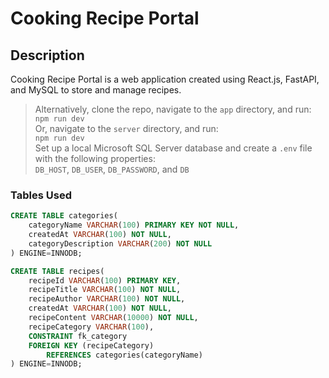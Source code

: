 # Cooking Recipe Portal

## Description

Cooking Recipe Portal is a web application created using React.js, FastAPI, and MySQL to store and manage recipes. 
> Alternatively, clone the repo, navigate to the `app` directory, and run:  
> `npm run dev`  
> Or, navigate to the `server` directory, and run:  
> `npm run dev`  
> Set up a local Microsoft SQL Server database and create a `.env` file with the following properties:  
> `DB_HOST`, `DB_USER`, `DB_PASSWORD`, and `DB`

### Tables Used

```sql
CREATE TABLE categories(
    categoryName VARCHAR(100) PRIMARY KEY NOT NULL,
    createdAt VARCHAR(100) NOT NULL,
    categoryDescription VARCHAR(200) NOT NULL
) ENGINE=INNODB;

CREATE TABLE recipes(
    recipeId VARCHAR(100) PRIMARY KEY,
    recipeTitle VARCHAR(100) NOT NULL,
    recipeAuthor VARCHAR(100) NOT NULL,
    createdAt VARCHAR(100) NOT NULL,
    recipeContent VARCHAR(10000) NOT NULL,
    recipeCategory VARCHAR(100),
    CONSTRAINT fk_category
    FOREIGN KEY (recipeCategory)
        REFERENCES categories(categoryName)
) ENGINE=INNODB;
